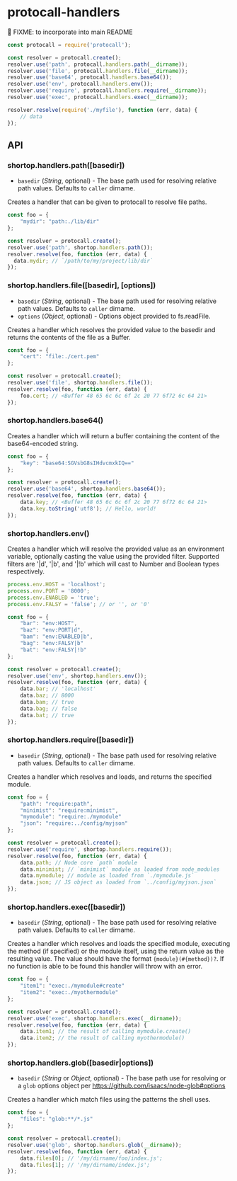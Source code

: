 # protocall-handlers

:rotating_light: FIXME: to incorporate into main README

```javascript
const protocall = require('protocall');

const resolver = protocall.create();
resolver.use('path', protocall.handlers.path(__dirname));
resolver.use('file', protocall.handlers.file(__dirname));
resolver.use('base64', protocall.handlers.base64());
resolver.use('env', protocall.handlers.env());
resolver.use('require', protocall.handlers.require(__dirname));
resolver.use('exec', protocall.handlers.exec(__dirname));

resolver.resolve(require('./myfile'), function (err, data) {
    // data
});
```

## API
### shortop.handlers.path([basedir])

* `basedir` (*String*, optional) - The base path used for resolving relative path values. Defaults to `caller` dirname.

Creates a handler that can be given to protocall to resolve file paths.

```javascript
const foo = {
    "mydir": "path:./lib/dir"
};

const resolver = protocall.create();
resolver.use('path', shortop.handlers.path());
resolver.resolve(foo, function (err, data) {
  data.mydir; // `/path/to/my/project/lib/dir`
});
```



### shortop.handlers.file([basedir], [options])

* `basedir` (*String*, optional) - The base path used for resolving relative path values. Defaults to `caller` dirname.
* `options` (*Object*, optional) - Options object provided to fs.readFile.

Creates a handler which resolves the provided value to the basedir and returns the contents of the file as a Buffer.

```javascript
const foo = {
    "cert": "file:./cert.pem"
};

const resolver = protocall.create();
resolver.use('file', shortop.handlers.file());
resolver.resolve(foo, function (err, data) {
    foo.cert; // <Buffer 48 65 6c 6c 6f 2c 20 77 6f72 6c 64 21>
});
```


### shortop.handlers.base64()

Creates a handler which will return a buffer containing the content of the base64-encoded string.

```javascript
const foo = {
    "key": "base64:SGVsbG8sIHdvcmxkIQ=="
};

const resolver = protocall.create();
resolver.use('base64', shortop.handlers.base64());
resolver.resolve(foo, function (err, data) {
    data.key; // <Buffer 48 65 6c 6c 6f 2c 20 77 6f72 6c 64 21>
    data.key.toString('utf8'); // Hello, world!
});
```

### shortop.handlers.env()

Creates a handler which will resolve the provided value as an environment variable, optionally casting the value using the provided filter. Supported filters are '|d', '|b', and '|!b' which will cast to Number and Boolean types respectively.

```javascript
process.env.HOST = 'localhost';
process.env.PORT = '8000';
process.env.ENABLED = 'true';
process.env.FALSY = 'false'; // or '', or '0'

const foo = {
    "bar": "env:HOST",
    "baz": "env:PORT|d",
    "bam": "env:ENABLED|b",
    "bag": "env:FALSY|b"
    "bat": "env:FALSY|!b"
};

const resolver = protocall.create();
resolver.use('env', shortop.handlers.env());
resolver.resolve(foo, function (err, data) {
    data.bar; // 'localhost'
    data.baz; // 8000
    data.bam; // true
    data.bag; // false
    data.bat; // true
});
```


### shortop.handlers.require([basedir])

* `basedir` (*String*, optional) - The base path used for resolving relative path values. Defaults to `caller` dirname.

Creates a handler which resolves and loads, and returns the specified module.

```javascript
const foo = {
    "path": "require:path",
    "minimist": "require:minimist",
    "mymodule": "require:./mymodule"
    "json": "require:../config/myjson"
};

const resolver = protocall.create();
resolver.use('require', shortop.handlers.require());
resolver.resolve(foo, function (err, data) {
    data.path; // Node core `path` module
    data.minimist; // `minimist` module as loaded from node_modules
    data.mymodule; // module as loaded from `./mymodule.js`
    data.json; // JS object as loaded from `../config/myjson.json`
});
```


### shortop.handlers.exec([basedir])

* `basedir` (*String*, optional) - The base path used for resolving relative path values. Defaults to `caller` dirname.

Creates a handler which resolves and loads the specified module, executing the method (if specified) or the module itself, using the return value as the resulting value. The value should have the format `{module}(#{method})?`. If no function is able to be found this handler will throw with an error.
```javascript
const foo = {
    "item1": "exec:./mymodule#create"
    "item2": "exec:./myothermodule"
};

const resolver = protocall.create();
resolver.use('exec', shortop.handlers.exec(__dirname));
resolver.resolve(foo, function (err, data) {
    data.item1; // the result of calling mymodule.create()
    data.item2; // the result of calling myothermodule()
});
```



### shortop.handlers.glob([basedir|options])

* `basedir` (*String* or *Object*, optional) - The base path use for resolving or a `glob` options object per https://github.com/isaacs/node-glob#options

Creates a handler which match files using the patterns the shell uses.
```javascript
const foo = {
    "files": "glob:**/*.js"
};

const resolver = protocall.create();
resolver.use('glob', shortop.handlers.glob(__dirname));
resolver.resolve(foo, function (err, data) {
    data.files[0]; // '/my/dirname/foo/index.js';
    data.files[1]; // '/my/dirname/index.js';
});
```
